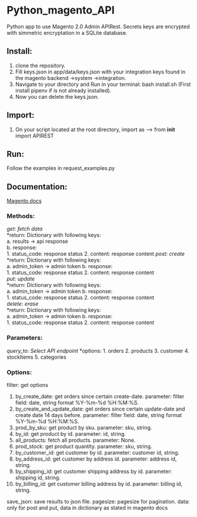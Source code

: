 # Python_magento_API
Python app to use Magento 2.0 Admin APIRest.
Secrets keys are encrypted with simmetric encryptation in a SQLite database.

## Install:
1. clone the repository.
2. Fill keys.json in app/data/keys.json with your integration keys found in the magento backend ->system ->integration.
3. Navigate to your directory and Run in your terminal: bash install.sh (First install pipenv if is not already installed).
4. Now you can delete the keys.json.

## Import:
1. On your script located at the root directory, import as --> from __init__ import APIREST

## Run:
Follow the examples in request_examples.py

## Documentation:
[Magento docs](https://magento.redoc.ly/2.4.2-admin/) 
### Methods:
  *get: fetch data*\
    *return: Dictionary with following keys:\
      a. results -> api response\
      b. response:\
        1. status_code: response status
        2. content: response content
  *post: create*\
    *return: Dictionary with following keys:\
      a. admin_token -> admin token
      b. response:\
        1. status_code: response status
        2. content: response content    
  *put: update*\
    *return: Dictionary with following keys:\
      a. admin_token -> admin token
      b. response:\
        1. status_code: response status
        2. content: response content    
  *delete: erase*\
    *return: Dictionary with following keys:\
      a. admin_token -> admin token
      b. response:\
        1. status_code: response status
        2. content: response content    


### Parameters:
*query_to: Select API endpoint*
  *options:
    1. orders
    2. products
    3. customer
    4. stockItems
    5. categories

### Options:
filter: get options
  1. by_create_date: get orders since certain create-date.
    parameter: filter field: date, string format %Y-%m-%d %H:%M:%S.
  2. by_create_and_update_date: get orders since certain update-date and create date 14 days before.
    parameter: filter field: date, string format %Y-%m-%d %H:%M:%S.
  3. prod_by_sku: get product by sku.
    parameter: sku, string.
  4. by_id: get product by id.
    parameter: id, string.
  5. all_products: fetch all products.
    parameter: None.
  6. prod_stock: get product quantity.
    parameter: sku, string.
  7. by_customer_id: get customer by id.
    parameter: customer id, string.
  8. by_address_id: get customer by address id.
    parameter: address id, string.
  9. by_shipping_id: get customer shipping address by id.
    parameter: shipping id, string.
  10. by_billing_id: get customer billing address by id.
    parameter: billing id, string.

save_json: save results to json file.
pagesize: pagesize for pagination.
data: only for post and put, data in dictionary as stated in magento docs
